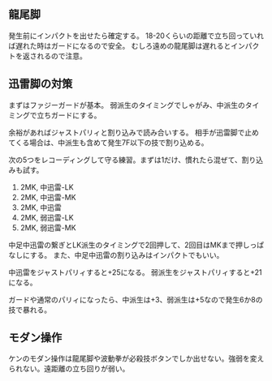 ## 龍尾脚

発生前にインパクトを出せたら確定する。
18-20くらいの距離で立ち回っていれば遅れた時はガードになるので安全。
むしろ遠めの龍尾脚は遅れるとインパクトを返されるので注意。

## 迅雷脚の対策

まずはファジーガードが基本。
弱派生のタイミングでしゃがみ、中派生のタイミングで立ちガードにする。

余裕があればジャストパリィと割り込みで読み合いする。
相手が迅雷脚で止めてくる場合は、中派生も含めて発生7F以下の技で割り込める。

次の5つをレコーディングして守る練習。まずは1だけ、慣れたら混ぜて、割り込みも試す。

1. 2MK, 中迅雷-LK
2. 2MK, 中迅雷-MK
3. 2MK, 中迅雷
4. 2MK, 弱迅雷-LK
5. 2MK, 弱迅雷-MK

中足中迅雷の繋ぎとLK派生のタイミングで2回押して、2回目はMKまで押しっぱなしにする。
また、中足中迅雷の割り込みはインパクトでもいい。

中迅雷をジャストパリィすると+25になる。
弱派生をジャストパリィすると+21になる。

ガードや通常のパリィになったら、中派生は+3、弱派生は+5なので発生6か8の技で暴れる。

## モダン操作

ケンのモダン操作は龍尾脚や波動拳が必殺技ボタンでしか出せない。強弱を変えられない。遠距離の立ち回りが弱い。
